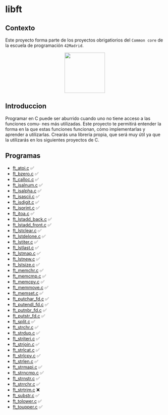# libft
## Contexto
Este proyecto forma parte de los proyectos obrigatiorios del `Common core` de la escuela de programación `42Madrid`.
<p align="center"><img src="https://raw.githubusercontent.com/dalexhd/42Madrid/master/docs/assets/images/42-logo.png" width=128></p>

## Introduccion
Programar en C puede ser aburrido cuando uno no tiene acceso a las funciones comu- nes más utilizadas. Este proyecto te permitirá entender la forma en la que estas funciones funcionan, cómo implementarlas y aprender a utilizarlas. Crearás una librería propia, que será muy útil ya que la utilizarás en los siguientes proyectos de C.
## Programas
- [ft_atoi.c](https://github.com/Willygap1572/libft/blob/master/ft_atoi.c)  ✅
- [ft_bzero.c](https://github.com/Willygap1572/libft/blob/master/ft_bzero.c)  ✅
- [ft_calloc.c](https://github.com/Willygap1572/libft/blob/master/ft_calloc.c)  ✅
- [ft_isalnum.c](https://github.com/Willygap1572/libft/blob/master/ft_isalnum.c)  ✅
- [ft_isalpha.c](https://github.com/Willygap1572/libft/blob/master/ft_isalpha.c)  ✅
- [ft_isascii.c](https://github.com/Willygap1572/libft/blob/master/ft_isascii.c)  ✅
- [ft_isdigit.c](https://github.com/Willygap1572/libft/blob/master/ft_isdigit.c)  ✅
- [ft_isprint.c](https://github.com/Willygap1572/libft/blob/master/ft_isprint.c)  ✅
- [ft_itoa.c](https://github.com/Willygap1572/libft/blob/master/ft_itoa.c)  ✅
- [ft_lstadd_back.c](https://github.com/Willygap1572/libft/blob/master/ft_lstadd_back.c)  ✅
- [ft_lstadd_front.c](https://github.com/Willygap1572/libft/blob/master/ft_lstadd_front.c)  ✅
- [ft_lstclear.c](https://github.com/Willygap1572/libft/blob/master/ft_lstclear.c)  ✅
- [ft_lstdelone.c](https://github.com/Willygap1572/libft/blob/master/ft_lstdelone.c)  ✅
- [ft_lstiter.c](https://github.com/Willygap1572/libft/blob/master/ft_lstiter.c)  ✅
- [ft_lstlast.c](https://github.com/Willygap1572/libft/blob/master/ft_lstlast.c)  ✅
- [ft_lstmap.c](https://github.com/Willygap1572/libft/blob/master/ft_lstmap.c)  ✅
- [ft_lstnew.c](https://github.com/Willygap1572/libft/blob/master/ft_lstnew.c)  ✅
- [ft_lstsize.c](https://github.com/Willygap1572/libft/blob/master/ft_lstsize.c)  ✅
- [ft_memchr.c](https://github.com/Willygap1572/libft/blob/master/ft_memchr.c)  ✅
- [ft_memcmp.c](https://github.com/Willygap1572/libft/blob/master/ft_memcmp.c)  ✅
- [ft_memcpy.c](https://github.com/Willygap1572/libft/blob/master/ft_memcpy.c)  ✅
- [ft_memmove.c](https://github.com/Willygap1572/libft/blob/master/ft_memmove.c)  ✅
- [ft_memset.c](https://github.com/Willygap1572/libft/blob/master/ft_memset.c)  ✅
- [ft_putchar_fd.c](https://github.com/Willygap1572/libft/blob/master/ft_putchar_fd.c)  ✅
- [ft_putendl_fd.c](https://github.com/Willygap1572/libft/blob/master/ft_putendl_fd.c)  ✅
- [ft_putnbr_fd.c](https://github.com/Willygap1572/libft/blob/master/ft_putnbr_fd.c)  ✅
- [ft_putstr_fd.c](https://github.com/Willygap1572/libft/blob/master/ft_putstr_fd.c)  ✅
- [ft_split.c](https://github.com/Willygap1572/libft/blob/master/ft_split.c)  ✅
- [ft_strchr.c](https://github.com/Willygap1572/libft/blob/master/ft_strchr.c)  ✅
- [ft_strdup.c](https://github.com/Willygap1572/libft/blob/master/ft_strdup.c)  ✅
- [ft_striteri.c](https://github.com/Willygap1572/libft/blob/master/ft_striteri.c)  ✅
- [ft_strjoin.c](https://github.com/Willygap1572/libft/blob/master/ft_strjoin.c)  ✅
- [ft_strlcat.c](https://github.com/Willygap1572/libft/blob/master/ft_strlcat.c)  ✅
- [ft_strlcpy.c](https://github.com/Willygap1572/libft/blob/master/ft_strlcpy.c)  ✅
- [ft_strlen.c](https://github.com/Willygap1572/libft/blob/master/ft_strlen.c)  ✅
- [ft_strmapi.c](https://github.com/Willygap1572/libft/blob/master/ft_strmapi.c)  ✅
- [ft_strncmp.c](https://github.com/Willygap1572/libft/blob/master/ft_strncmp.c)  ✅
- [ft_strnstr.c](https://github.com/Willygap1572/libft/blob/master/ft_strnstr.c)  ✅
- [ft_strrchr.c](https://github.com/Willygap1572/libft/blob/master/ft_strrchr.c)  ✅
- [ft_strtrim.c](https://github.com/Willygap1572/libft/blob/master/ft_strtrim.c)  ❌
- [ft_substr.c](https://github.com/Willygap1572/libft/blob/master/ft_substr.c)  ✅
- [ft_tolower.c](https://github.com/Willygap1572/libft/blob/master/ft_tolower.c)  ✅
- [ft_toupper.c](https://github.com/Willygap1572/libft/blob/master/ft_toupper.c)  ✅


